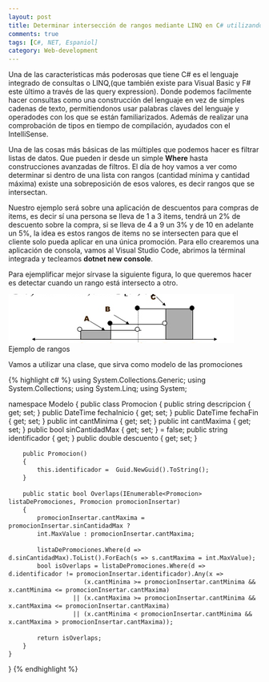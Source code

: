 ```yaml
---
layout: post
title: Determinar intersección de rangos mediante LINQ en C# utilizando expresiones lambda
comments: true
tags: [C#, NET, Espaniol]
category: Web-development
---
```


Una de las caracteristicas más poderosas que tiene C# es el lenguaje integrado de consultas o LINQ,(que también existe para Visual Basic y F# este último a través de las query expression). Donde podemos facilmente hacer consultas como una construcción del lenguaje en vez de simples cadenas de texto, permitiendonos usar palabras claves del lenguaje y operadodes con los que se están familiarizados. Además de realizar una comprobación de tipos en tiempo de compilación, ayudados con el IntelliSense. <!--break--> 

Una de las cosas más básicas de las múltiples que podemos hacer es filtrar listas de datos. Que pueden ir desde un simple **Where** hasta construcciones avanzadas de filtros. El día de hoy vamos a ver como determinar si dentro de una lista con rangos (cantidad mínima y  cantidad máxima) existe una sobreposición de esos valores, es decir rangos que se intersectan. 

Nuestro ejemplo será sobre una aplicación de descuentos para compras de items, es decir sí una persona se lleva de 1 a 3 items, tendrá un 2% de descuento sobre la compra, si se lleva de 4 a 9 un 3% y de 10 en adelante un 5%, la idea es estos rangos de items no se intersecten para que el cliente solo pueda aplicar en una única promoción. Para ello crearemos una aplicación de consola, vamos al Visual Studio Code, abrimos la términal integrada y tecleamos **dotnet new console**. 

Para ejemplificar mejor sírvase la siguiente figura, lo que queremos hacer es detectar cuando un rango está intersecto a otro.

<div class="main_block">
    <img src="/images/linqpost/rangos.png" alt="Rangos">
    <div class='captione'>Ejemplo de rangos</div>
</div>

Vamos a utilizar una clase, que sirva como modelo de las promociones

{% highlight c# %}
using System.Collections.Generic;
using System.Collections;
using System.Linq;
using System;

namespace Modelo
{
    public class Promocion
    {
        public string descripcion { get; set; }
        public DateTime fechaInicio { get; set; }
        public DateTime fechaFin { get; set; }
        public int cantMinima { get; set; }
        public int cantMaxima { get; set; }
        public bool sinCantidadMax { get; set; } = false;
        public string identificador { get; }
        public double descuento { get; set; }

        public Promocion()
        {
            this.identificador =  Guid.NewGuid().ToString();
        }

        public static bool Overlaps(IEnumerable<Promocion> listaDePromociones, Promocion promocionInsertar)
        {
            promocionInsertar.cantMaxima = promocionInsertar.sinCantidadMax ? 
            int.MaxValue : promocionInsertar.cantMaxima;
            
            listaDePromociones.Where(d => d.sinCantidadMax).ToList().ForEach(s => s.cantMaxima = int.MaxValue);
            bool isOverlaps = listaDePromociones.Where(d => d.identificador != promocionInsertar.identificador).Any(x =>
                         (x.cantMinima >= promocionInsertar.cantMinima && x.cantMinima <= promocionInsertar.cantMaxima)
                      || (x.cantMaxima >= promocionInsertar.cantMinima && x.cantMaxima <= promocionInsertar.cantMaxima)
                      || (x.cantMinima < promocionInsertar.cantMinima && x.cantMaxima > promocionInsertar.cantMaxima));

            return isOverlaps;
        }
    }
}
{% endhighlight %}


